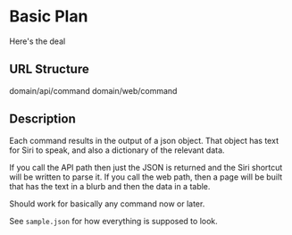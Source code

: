 # Basic Plan

Here's the deal

## URL Structure
domain/api/command
domain/web/command

## Description
Each command results in the output of a json object. That object has text for Siri to speak, and also a dictionary of the relevant data.

If you call the API path then just the JSON is returned and the Siri shortcut will be written to parse it.
If you call the web path, then a page will be built that has the text in a blurb and then the data in a table.

Should work for basically any command now or later.

See `sample.json` for how everything is supposed to look.